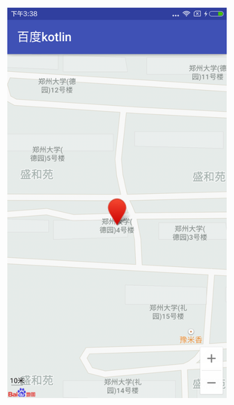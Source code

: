 ![image](https://github.com/xtfgq/-kotlinbaidu/blob/master/README/shot/device-2016-12-02-153833.png)
